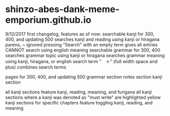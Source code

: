 # shinzo-abes-dank-meme-emporium.github.io

9/12/2017 first changelog, features as of now:
  searchable kanji for 300, 400, and updating 500
    searches kanji and reading using kanji or hiragana
    parens, ~ ignored
    pressing "Search" with an empty term gives all entries
    CANNOT search using english meaning
  searchable grammar for 300, 400
    searches grammar topic using kanji or hiragana
    searches grammar meaning using kanji, hiragana, or english
    search term "　＋" (full width space and plus) combines search terms
    
    
  pages for 300, 400, and updating 500
    grammar section
    notes section
    kanji section
    
  all kanji sections feature kanji, reading, meaning, and furigana
    all kanji sections where a kanji was denoted as "must write" are highlighted yellow
    kanji sections for specific chapters feature toggling kanji, reading, and meaning